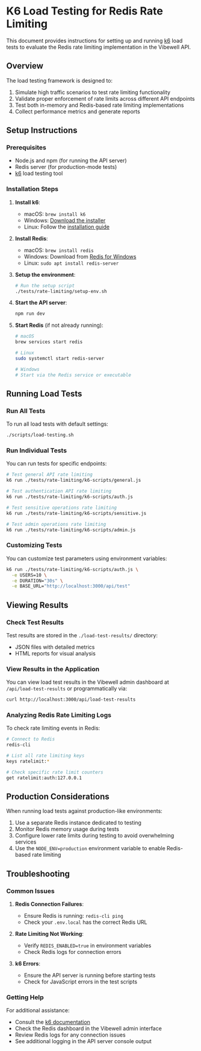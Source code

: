 # K6 Load Testing for Redis Rate Limiting

This document provides instructions for setting up and running [k6](https://k6.io/) load tests to evaluate the Redis rate limiting implementation in the Vibewell API.

## Overview

The load testing framework is designed to:

1. Simulate high traffic scenarios to test rate limiting functionality
2. Validate proper enforcement of rate limits across different API endpoints
3. Test both in-memory and Redis-based rate limiting implementations
4. Collect performance metrics and generate reports

## Setup Instructions

### Prerequisites

- Node.js and npm (for running the API server)
- Redis server (for production-mode tests)
- [k6](https://k6.io/docs/getting-started/installation/) load testing tool

### Installation Steps

1. **Install k6**:
   - macOS: `brew install k6`
   - Windows: [Download the installer](https://k6.io/docs/getting-started/installation/#windows)
   - Linux: Follow the [installation guide](https://k6.io/docs/getting-started/installation/#linux)

2. **Install Redis**:
   - macOS: `brew install redis`
   - Windows: Download from [Redis for Windows](https://github.com/microsoftarchive/redis/releases)
   - Linux: `sudo apt install redis-server`

3. **Setup the environment**:
   ```bash
   # Run the setup script
   ./tests/rate-limiting/setup-env.sh
   ```

4. **Start the API server**:
   ```bash
   npm run dev
   ```

5. **Start Redis** (if not already running):
   ```bash
   # macOS
   brew services start redis
   
   # Linux
   sudo systemctl start redis-server
   
   # Windows
   # Start via the Redis service or executable
   ```

## Running Load Tests

### Run All Tests

To run all load tests with default settings:

```bash
./scripts/load-testing.sh
```

### Run Individual Tests

You can run tests for specific endpoints:

```bash
# Test general API rate limiting
k6 run ./tests/rate-limiting/k6-scripts/general.js

# Test authentication API rate limiting
k6 run ./tests/rate-limiting/k6-scripts/auth.js

# Test sensitive operations rate limiting
k6 run ./tests/rate-limiting/k6-scripts/sensitive.js

# Test admin operations rate limiting
k6 run ./tests/rate-limiting/k6-scripts/admin.js
```

### Customizing Tests

You can customize test parameters using environment variables:

```bash
k6 run ./tests/rate-limiting/k6-scripts/auth.js \
  -e USERS=10 \
  -e DURATION="30s" \
  -e BASE_URL="http://localhost:3000/api/test"
```

## Viewing Results

### Check Test Results

Test results are stored in the `./load-test-results/` directory:

- JSON files with detailed metrics
- HTML reports for visual analysis

### View Results in the Application

You can view load test results in the Vibewell admin dashboard at `/api/load-test-results` or programmatically via:

```bash
curl http://localhost:3000/api/load-test-results
```

### Analyzing Redis Rate Limiting Logs

To check rate limiting events in Redis:

```bash
# Connect to Redis
redis-cli

# List all rate limiting keys
keys ratelimit:*

# Check specific rate limit counters
get ratelimit:auth:127.0.0.1
```

## Production Considerations

When running load tests against production-like environments:

1. Use a separate Redis instance dedicated to testing
2. Monitor Redis memory usage during tests
3. Configure lower rate limits during testing to avoid overwhelming services
4. Use the `NODE_ENV=production` environment variable to enable Redis-based rate limiting

## Troubleshooting

### Common Issues

1. **Redis Connection Failures**:
   - Ensure Redis is running: `redis-cli ping`
   - Check your `.env.local` has the correct Redis URL

2. **Rate Limiting Not Working**:
   - Verify `REDIS_ENABLED=true` in environment variables
   - Check Redis logs for connection errors

3. **k6 Errors**:
   - Ensure the API server is running before starting tests
   - Check for JavaScript errors in the test scripts

### Getting Help

For additional assistance:

- Consult the [k6 documentation](https://k6.io/docs/)
- Check the Redis dashboard in the Vibewell admin interface
- Review Redis logs for any connection issues
- See additional logging in the API server console output 